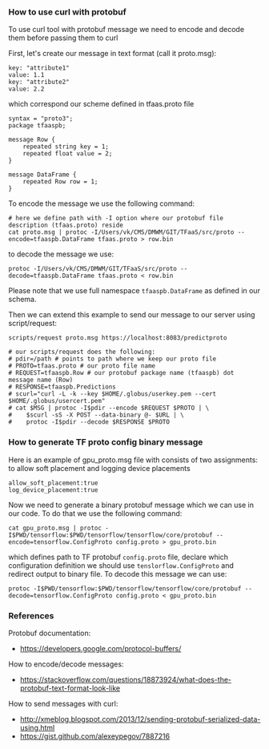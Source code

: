 ### How to use curl with protobuf
To use curl tool with protobuf message we need to encode and decode them
before passing them to curl

First, let's create our message in text format (call it proto.msg):
```
key: "attribute1"
value: 1.1
key: "attribute2"
value: 2.2
```
which correspond our scheme defined in tfaas.proto file
```
syntax = "proto3";
package tfaaspb;

message Row {
    repeated string key = 1;
    repeated float value = 2;
}

message DataFrame {
    repeated Row row = 1;
}
```


To encode the message we use the following command:
```
# here we define path with -I option where our protobuf file description (tfaas.proto) reside
cat proto.msg | protoc -I/Users/vk/CMS/DMWM/GIT/TFaaS/src/proto --encode=tfaaspb.DataFrame tfaas.proto > row.bin
```
to decode the message we use:
```
protoc -I/Users/vk/CMS/DMWM/GIT/TFaaS/src/proto --decode=tfaaspb.DataFrame tfaas.proto < row.bin
```
Please note that we use full namespace `tfaaspb.DataFrame` as defined in our schema.

Then we can extend this example to send our message to our server using script/request:
```
scripts/request proto.msg https://localhost:8083/predictproto

# our scripts/request does the following:
# pdir=/path # points to path where we keep our proto file
# PROTO=tfaas.proto # our proto file name
# REQUEST=tfaaspb.Row # our protobuf package name (tfaaspb) dot message name (Row)
# RESPONSE=tfaaspb.Predictions
# scurl="curl -L -k --key $HOME/.globus/userkey.pem --cert $HOME/.globus/usercert.pem"
# cat $MSG | protoc -I$pdir --encode $REQUEST $PROTO | \
#    $scurl -sS -X POST --data-binary @- $URL | \
#    protoc -I$pdir --decode $RESPONSE $PROTO
```

### How to generate TF proto config binary message
Here is an example of gpu_proto.msg file with consists of two assignments: to
allow soft placement and logging device placements
```
allow_soft_placement:true
log_device_placement:true
```
Now we need to generate a binary protobuf message which we can use in our code.
To do that we use the following command:
```
cat gpu_proto.msg | protoc -I$PWD/tensorflow:$PWD/tensorflow/tensorflow/core/protobuf --encode=tensorflow.ConfigProto config.proto > gpu_proto.bin
```
which defines path to TF protobuf `config.proto` file, declare which
configuration definition we should use `tenslorflow.ConfigProto` and
redirect output to binary file.
To decode this message we can use:
```
protoc -I$PWD/tensorflow:$PWD/tensorflow/tensorflow/core/protobuf --decode=tensorflow.ConfigProto config.proto < gpu_proto.bin
```

### References

Protobuf documentation:
- https://developers.google.com/protocol-buffers/

How to encode/decode messages:
- https://stackoverflow.com/questions/18873924/what-does-the-protobuf-text-format-look-like

How to send messages with curl:
- http://xmeblog.blogspot.com/2013/12/sending-protobuf-serialized-data-using.html
- https://gist.github.com/alexeypegov/7887216
